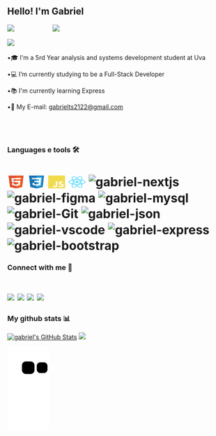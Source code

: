 ## Hello! I'm Gabriel

 <img src=https://github.com/TheDudeThatCode/TheDudeThatCode/blob/master/Assets/Earth.gif width="100">
  
   <img src="https://raw.githubusercontent.com/MicaelliMedeiros/micaellimedeiros/master/image/computer-illustration.png" min-width="400px" max-width="400px" width="400px" align="right">
   
  ![](https://komarev.com/ghpvc/?username=gabrielts212)
  
  •🎓  I'm a 5rd Year  analysis and systems development student at Uva
  
  •💻 I’m currently studying to be a Full-Stack Developer
  
  •📚 I'm currently learning Express
  
  •📧 My E-mail: gabrielts2122@gmail.com
  <h1></h1>
  
  <br>


  <h3>Languages e tools 🛠</h3>
 <div style="display: inline_block"><h1>
 <img align="center" alt="gabriel-HTML" height="30" width="40" src="https://raw.githubusercontent.com/devicons/devicon/master/icons/html5/html5-original.svg">
  <img align="center" alt="gabriel-CSS" height="30" width="40" src="https://raw.githubusercontent.com/devicons/devicon/master/icons/css3/css3-original.svg">
  <img align="center" alt="gabriel-Js" height="30" width="40" src="https://raw.githubusercontent.com/devicons/devicon/master/icons/javascript/javascript-plain.svg">
  <img align="center" alt="gabriel-React" height="30" width="40" src="https://raw.githubusercontent.com/devicons/devicon/master/icons/react/react-original.svg">
  <img align="center" alt="gabriel-nextjs" height="30" width="40" src="https://cdn.jsdelivr.net/gh/devicons/devicon/icons/nextjs/nextjs-original-wordmark.svg" />
  <img align="center" alt="gabriel-figma" height="30" width="40"  src="https://cdn.jsdelivr.net/gh/devicons/devicon/icons/figma/figma-original.svg" />
  <img align="center" alt="gabriel-mysql" height="30" width="40" src="https://cdn.jsdelivr.net/gh/devicons/devicon/icons/mysql/mysql-original-wordmark.svg" />
  <img align="center" alt="gabriel-Git" height="30" width="40" src="https://cdn.jsdelivr.net/gh/devicons/devicon/icons/git/git-original.svg">
  <img align="center" alt="gabriel-json" height="30" width="40"src="https://cdn.jsdelivr.net/gh/devicons/devicon/icons/nodejs/nodejs-original.svg">
  <img align="center" alt="gabriel-vscode" height="30" width="40" src="https://cdn.jsdelivr.net/gh/devicons/devicon/icons/vscode/vscode-original.svg">
  <img align="center" alt="gabriel-express" height="30" width="40" src="https://cdn.jsdelivr.net/gh/devicons/devicon/icons/express/express-original.svg" />     
  <img align="center" alt="gabriel-bootstrap" height="30" width="40" src="https://cdn.jsdelivr.net/gh/devicons/devicon/icons/bootstrap/bootstrap-plain.svg" />     
 
          
          
   </div>
</h1>

 <div><h3>Connect with me 💬</h3><h1>
 <a href="https://instagram.com" target="_blank"><img src="https://img.shields.io/badge/-Instagram-%23E4405F?style=for-the-badge&logo=instagram&logoColor=white" target="_blank"></a> <a href="colocar o link do discord aqui" target="_blank"><img src="https://img.shields.io/badge/Discord-7289DA?style=for-the-badge&logo=discord&logoColor=white" target="_blank"></a> <a href = "mailto:gabrielts2122@gmail.com"><img src="https://img.shields.io/badge/-Gmail-%23333?style=for-the-badge&logo=gmail&logoColor=white" target="_blank"></a> <a href="https://www.linkedin.com/in/gabriel-nascimento-pereira/" target="_blank"><img src="https://img.shields.io/badge/-LinkedIn-%230077B5?style=for-the-badge&logo=linkedin&logoColor=white" target="_blank"></a>  
<div></h1>
 
 <h3>My github stats 📊</h3>
 <div align="center">
   <a href="https://github.com/gabrielts212">
   <p align="left">
 <a href="https://github.com/gabrielts212"><img  alt="gabriel's GitHub Stats" <img height="190px" width:"200px" src="https://awesome-github-stats.azurewebsites.net/user-stats/gabrielts212?cardType=github&theme=nord" /></a>
    <img height="190px" width:"200px" src="https://github-readme-stats.vercel.app/api/top-langs/?username=gabrielts212&layout=compact&langs_count=7&theme=nord"/></div>
  
  ![Snake animation](https://github.com/gabrielts212/gabrielts212/blob/output/github-contribution-grid-snake.svg)
 </div>


